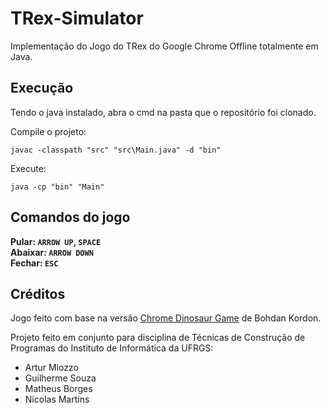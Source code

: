 # TRex-Simulator
Implementação do Jogo do TRex do Google Chrome Offline totalmente em Java.

## Execução
Tendo o java instalado, abra o cmd na pasta que o repositório foi clonado.

Compile o projeto:

```console
javac -classpath "src" "src\Main.java" -d "bin"
```

Execute:

```console
java -cp "bin" "Main"
```

## Comandos do jogo
**Pular: `ARROW UP`, `SPACE`** <br/>
**Abaixar: `ARROW DOWN`** <br/>
**Fechar: `ESC`**

## Créditos
Jogo feito com base na versão [Chrome Dinosaur Game](https://github.com/bohdankordon/chrome-dino-java) de Bohdan Kordon.

Projeto feito em conjunto para disciplina de Técnicas de Construção de Programas do Instituto de Informática da UFRGS:
- Artur Miozzo
- Guilherme Souza
- Matheus Borges
- Nicolas Martins